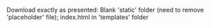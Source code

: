 Download exactly as presented:
Blank 'static' folder (need to remove 'placeholder' file); index.html in 'templates' folder
